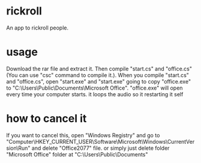 # rickroll
An app to rickroll people.

# usage
Download the rar file and extract it.
Then compile "start.cs" and "office.cs" (You can use "csc" command to compile it.). 
When you compile "start.cs" and "office.cs", open "start.exe" and "start.exe" going to copy "office.exe" to "C:\Users\Public\Documents\Microsoft Office". 
"office.exe" will open every time your computer starts.
it loops the audio so it restarting it self

# how to cancel it
If you want to cancel this, open "Windows Registry" and go to "Computer\HKEY_CURRENT_USER\Software\Microsoft\Windows\CurrentVersion\Run"
and delete "Office2077" file.
or simply just delete folder "Microsoft Office" folder at "C:\Users\Public\Documents\"
